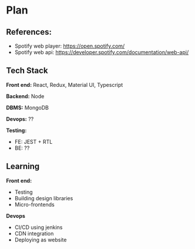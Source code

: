 # Plan

## References: 

- Spotify web player: https://open.spotify.com/
- Spotify web api: https://developer.spotify.com/documentation/web-api/

## Tech Stack

**Front end:**
React, Redux, Material UI, Typescript

**Backend:**
Node

**DBMS:**
MongoDB

**Devops:**
??

**Testing:**
- FE: JEST + RTL
- BE: ??


## Learning

**Front end:**

- Testing
- Building design libraries
- Micro-frontends

**Devops**

- CI/CD using jenkins
- CDN integration
- Deploying as website